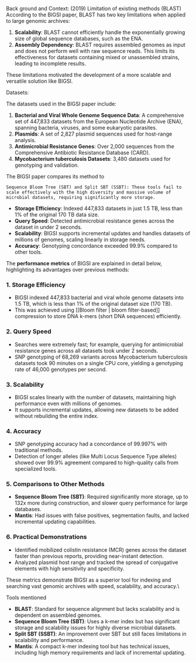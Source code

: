 Back ground and Context: (2019)
Limitation of existing methods (BLAST)
According to the BIGSI paper, BLAST has two key limitations when applied to large genomic archives:

1. **Scalability**: BLAST cannot efficiently handle the exponentially growing size of global sequence databases, such as the ENA.
2. **Assembly Dependency**: BLAST requires assembled genomes as input and does not perform well with raw sequence reads. This limits its effectiveness for datasets containing mixed or unassembled strains, leading to incomplete results.

These limitations motivated the development of a more scalable and versatile solution like BIGSI.

Datasets:

The datasets used in the BIGSI paper include:

1. **Bacterial and Viral Whole Genome Sequence Data**: A comprehensive set of 447,833 datasets from the European Nucleotide Archive (ENA), spanning bacteria, viruses, and some eukaryotic parasites.
2. **Plasmids**: A set of 2,827 plasmid sequences used for host-range analysis.
3. **Antimicrobial Resistance Genes**: Over 2,000 sequences from the Comprehensive Antibiotic Resistance Database (CARD).
4. **Mycobacterium tuberculosis Datasets**: 3,480 datasets used for genotyping and validation.

The BIGSI paper compares its method to

    Sequence Bloom Tree (SBT) and Split SBT (SSBT): These tools fail to scale effectively with the high diversity and massive volume of microbial datasets, requiring significantly more storage.

- **Storage Efficiency**: Indexed 447,833 datasets in just 1.5 TB, less than 1% of the original 170 TB data size.
- **Query Speed**: Detected antimicrobial resistance genes across the dataset in under 2 seconds.
- **Scalability**: BIGSI supports incremental updates and handles datasets of millions of genomes, scaling linearly in storage needs.
- **Accuracy**: Genotyping concordance exceeded 99.9% compared to other tools.

The **performance metrics** of BIGSI are explained in detail below, highlighting its advantages over previous methods:

### **1. Storage Efficiency**

- BIGSI indexed 447,833 bacterial and viral whole genome datasets into 1.5 TB, which is less than 1% of the original dataset size (170 TB).
- This was achieved using [[Bloom filter | bloom filter-based]] compression to store DNA k-mers (short DNA sequences) efficiently.

### **2. Query Speed**

- Searches were extremely fast; for example, querying for antimicrobial resistance genes across all datasets took under 2 seconds.
- SNP genotyping of 68,269 variants across Mycobacterium tuberculosis datasets took 90 minutes on a single CPU core, yielding a genotyping rate of 46,000 genotypes per second.

### **3. Scalability**

- BIGSI scales linearly with the number of datasets, maintaining high performance even with millions of genomes.
- It supports incremental updates, allowing new datasets to be added without rebuilding the entire index.

### **4. Accuracy**

- SNP genotyping accuracy had a concordance of 99.997% with traditional methods.
- Detection of longer alleles (like Multi Locus Sequence Type alleles) showed over 99.9% agreement compared to high-quality calls from specialized tools.

### **5. Comparisons to Other Methods**

- **Sequence Bloom Tree (SBT)**: Required significantly more storage, up to 132x more during construction, and slower query performance for large databases.
- **Mantis**: Had issues with false positives, segmentation faults, and lacked incremental updating capabilities.

### **6. Practical Demonstrations**

- Identified mobilized colistin resistance (MCR) genes across the dataset faster than previous reports, providing near-instant detection.
- Analyzed plasmid host range and tracked the spread of conjugative elements with high sensitivity and specificity.

These metrics demonstrate BIGSI as a superior tool for indexing and searching vast genomic archives with speed, scalability, and accuracy.\

Tools mentioned 

- **BLAST**: Standard for sequence alignment but lacks scalability and is dependent on assembled genomes.
- **Sequence Bloom Tree (SBT)**: Uses a k-mer index but has significant storage and scalability issues for highly diverse microbial datasets.
- **Split SBT (SSBT)**: An improvement over SBT but still faces limitations in scalability and performance.
- **Mantis**: A compact k-mer indexing tool but has technical issues, including high memory requirements and lack of incremental updating.
